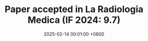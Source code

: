 ---
title: "Paper accepted in La Radiologia Medica (IF 2024: 9.7)"
date: 2025-02-14 00:01:00 +0800
---
